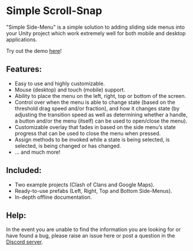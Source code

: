 # Simple Scroll-Snap
"Simple Side-Menu" is a simple solution to adding sliding side menus into your Unity project which work extremely well for both mobile and desktop applications.

Try out the demo [here](https://daniellochner.itch.io/unity3d-assets)!

## Features:
- Easy to use and highly customizable.
- Mouse (desktop) and touch (mobile) support.
- Ability to place the menu on the left, right, top or bottom of the screen.
- Control over when the menu is able to change state (based on the threshold drag speed and/or fraction), and how it changes state (by adjusting the transition speed as well as determining whether a handle, a button and/or the menu (itself) can be used to open/close the menu).
- Customizable overlay that fades in based on the side menu’s state progress that can be used to close the menu when pressed.
- Assign methods to be invoked while a state is being selected, is selected, is being changed or has changed.
- ... and much more!

## Included:
- Two example projects (Clash of Clans and Google Maps).
- Ready-to-use prefabs (Left, Right, Top and Bottom Side-Menus).
- In-depth offline documentation.

## Help:
In the event you are unable to find the information you are looking for or have found a bug, please raise an issue here or post a question in the [Discord server](https://discord.gg/sJysbdu).
